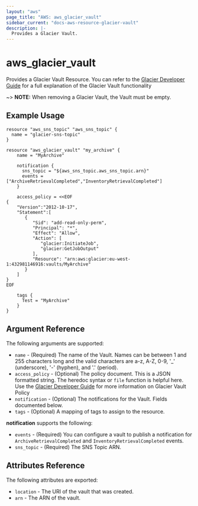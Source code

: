 ```yaml
---
layout: "aws"
page_title: "AWS: aws_glacier_vault"
sidebar_current: "docs-aws-resource-glacier-vault"
description: |-
  Provides a Glacier Vault.
---
```


# aws\_glacier\_vault

Provides a Glacier Vault Resource. You can refer to the [Glacier Developer Guide](http://docs.aws.amazon.com/amazonglacier/latest/dev/working-with-vaults.html) for a full explanation of the Glacier Vault functionality

~> **NOTE:** When removing a Glacier Vault, the Vault must be empty.

## Example Usage

```
resource "aws_sns_topic" "aws_sns_topic" {
  name = "glacier-sns-topic"
}

resource "aws_glacier_vault" "my_archive" {
    name = "MyArchive"

    notification {
      sns_topic = "${aws_sns_topic.aws_sns_topic.arn}"
      events = ["ArchiveRetrievalCompleted","InventoryRetrievalCompleted"]
    }

    access_policy = <<EOF
{
    "Version":"2012-10-17",
    "Statement":[
       {
          "Sid": "add-read-only-perm",
          "Principal": "*",
          "Effect": "Allow",
          "Action": [
             "glacier:InitiateJob",
             "glacier:GetJobOutput"
          ],
          "Resource": "arn:aws:glacier:eu-west-1:432981146916:vaults/MyArchive"
       }
    ]
}
EOF

    tags {
      Test = "MyArchive"
    }
}
```

## Argument Reference

The following arguments are supported:

* `name` - (Required) The name of the Vault. Names can be between 1 and 255 characters long and the valid characters are a-z, A-Z, 0-9, '\_' (underscore), '-' (hyphen), and '.' (period).
* `access_policy` - (Optional) The policy document. This is a JSON formatted string.
  The heredoc syntax or `file` function is helpful here. Use the [Glacier Developer Guide](https://docs.aws.amazon.com/amazonglacier/latest/dev/vault-access-policy.html) for more information on Glacier Vault Policy
* `notification` - (Optional) The notifications for the Vault. Fields documented below.
* `tags` - (Optional) A mapping of tags to assign to the resource.

**notification** supports the following:

* `events` - (Required) You can configure a vault to publish a notification for `ArchiveRetrievalCompleted` and `InventoryRetrievalCompleted` events.
* `sns_topic` - (Required) The SNS Topic ARN.

## Attributes Reference

The following attributes are exported:

* `location` - The URI of the vault that was created.
* `arn` - The ARN of the vault.
